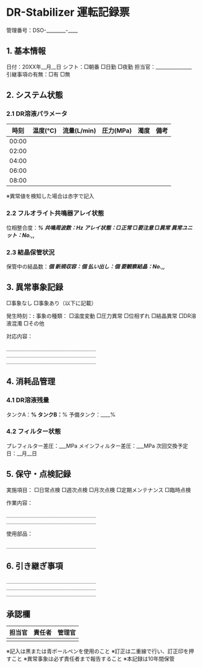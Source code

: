 # DR-Stabilizer 運転記録票
管理番号：DSO-________-____

## 1. 基本情報
日付：20XX年__月__日
シフト：□朝番 □日勤 □夜勤
担当官：_______________ 
引継事項の有無：□有 □無

## 2. システム状態
### 2.1 DR溶液パラメータ
|時刻|温度(℃)|流量(L/min)|圧力(MPa)|濁度|備考|
|---|---|---|---|---|---|
|00:00|||||
|02:00|||||
|04:00|||||
|06:00|||||
|08:00|||||
※異常値を検知した場合は赤字で記入

### 2.2 フルオライト共鳴器アレイ状態
位相整合度：_____%
共鳴周波数：____Hz
アレイ状態：□正常 □要注意 □異常
異常ユニット：No.___,___,___

### 2.3 結晶保管状況
保管中の結晶数：___個
新規収容：___個
払い出し：___個
要観察結晶：No.___,___,___

## 3. 異常事象記録
□事象なし
□事象あり（以下に記載）

発生時刻：__:__
事象の種類：
□温度変動 □圧力異常 □位相ずれ 
□結晶異常 □DR溶液混濁 □その他

対応内容：
```
＿＿＿＿＿＿＿＿＿＿＿＿＿＿＿＿＿＿＿＿
＿＿＿＿＿＿＿＿＿＿＿＿＿＿＿＿＿＿＿＿
＿＿＿＿＿＿＿＿＿＿＿＿＿＿＿＿＿＿＿＿
```

## 4. 消耗品管理
### 4.1 DR溶液残量
タンクA：____%
タンクB：____%
予備タンク：____%

### 4.2 フィルター状態
プレフィルター差圧：___MPa
メインフィルター差圧：___MPa
次回交換予定日：__月__日

## 5. 保守・点検記録
実施項目：
□日常点検 □週次点検 □月次点検
□定期メンテナンス □臨時点検

作業内容：
```
＿＿＿＿＿＿＿＿＿＿＿＿＿＿＿＿＿＿＿＿
＿＿＿＿＿＿＿＿＿＿＿＿＿＿＿＿＿＿＿＿
```

使用部品：
```
＿＿＿＿＿＿＿＿＿＿＿＿＿＿＿＿＿＿＿＿
```

## 6. 引き継ぎ事項
```
＿＿＿＿＿＿＿＿＿＿＿＿＿＿＿＿＿＿＿＿
＿＿＿＿＿＿＿＿＿＿＿＿＿＿＿＿＿＿＿＿
＿＿＿＿＿＿＿＿＿＿＿＿＿＿＿＿＿＿＿＿
```

## 承認欄
|担当官|責任者|管理官|
|---|---|---|
||||

※記入は黒または青ボールペンを使用のこと
※訂正は二重線で行い、訂正印を押すこと
※異常事象は必ず責任者まで報告すること
※本記録は10年間保管